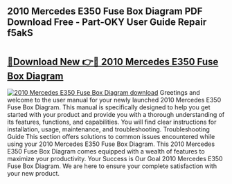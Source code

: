 ## 2010 Mercedes E350 Fuse Box Diagram PDF Download Free - Part-OKY User Guide Repair f5akS

# <h2><a href="http://dfkbay7.blite.top/?on=2010+Mercedes+E350+Fuse+Box+Diagram">🔗Download New 👉🔴 2010 Mercedes E350 Fuse Box Diagram</a></h2>

[![2010 Mercedes E350 Fuse Box Diagram download](https://i.imgur.com/lujVjoI.png)](http://dfkbay7.blite.top/?on=2010+Mercedes+E350+Fuse+Box+Diagram)
Greetings and welcome to the user manual for your newly launched 2010 Mercedes E350 Fuse Box Diagram. This manual is specifically designed to help you get started with your product and provide you with a thorough understanding of its features, functions, and capabilities. You will find clear instructions for installation, usage, maintenance, and troubleshooting. Troubleshooting Guide This section offers solutions to common issues encountered while using your 2010 Mercedes E350 Fuse Box Diagram. This 2010 Mercedes E350 Fuse Box Diagram comes equipped with a wealth of features to maximize your productivity. Your Success is Our Goal 2010 Mercedes E350 Fuse Box Diagram. We are here to ensure your complete satisfaction with your new product.
